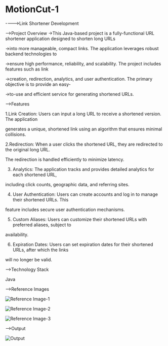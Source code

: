 # MotionCut-1
---->Link Shortener Development

-->Project Overview
->This Java-based project is a fully-functional URL shortener application designed to shorten long URLs 

->into more manageable, compact links. The application leverages robust backend technologies to 

->ensure high performance, reliability, and scalability. The project includes features such as link 

->creation, redirection, analytics, and user authentication. The primary objective is to provide an easy-

->to-use and efficient service for generating shortened URLs.

-->Features

1.Link Creation: Users can input a long URL to receive a shortened version. The application

generates a unique, shortened link using an algorithm that ensures minimal collisions.

2.Redirection: When a user clicks the shortened URL, they are redirected to the original long URL. 

The redirection is handled efficiently to minimize latency.

3. Analytics: The application tracks and provides detailed analytics for each shortened URL,

including click counts, geographic data, and referring sites.

4. User Authentication: Users can create accounts and log in to manage their shortened URLs. This

feature includes secure user authentication mechanisms.


5. Custom Aliases: Users can customize their shortened URLs with preferred aliases, subject to

availability.

6. Expiration Dates: Users can set expiration dates for their shortened URLs, after which the links

will no longer be valid.

-->Technology Stack

Java

-->Reference Images

![Reference Image-1](https://github.com/naveen22999/MotionCut-1/assets/170524966/5e185356-7707-4f4e-be64-f4ed2baf19ff)

![Reference Image-2](https://github.com/naveen22999/MotionCut-1/assets/170524966/9a6da10f-1347-4f41-a934-4a261398f6cc)

![Reference Image-3](https://github.com/naveen22999/MotionCut-1/assets/170524966/e7b06363-c102-4a6c-9d6c-001fc1936f27)

-->Output

![Output](https://github.com/naveen22999/MotionCut-1/assets/170524966/7935d744-4c21-47bc-949c-a63011f55672)




